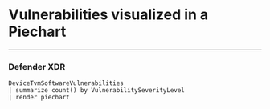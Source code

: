 # Vulnerabilities visualized in a Piechart
----
### Defender XDR
```
DeviceTvmSoftwareVulnerabilities
| summarize count() by VulnerabilitySeverityLevel
| render piechart
```

